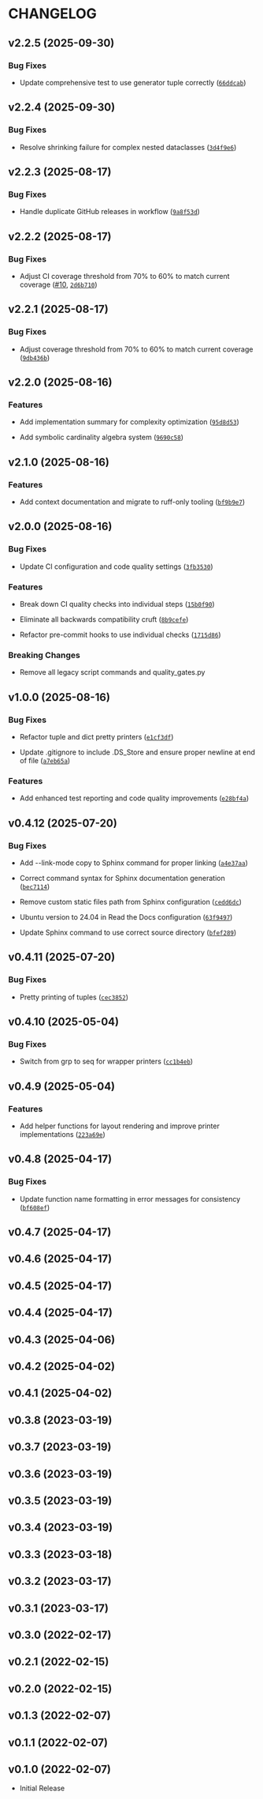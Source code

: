 # CHANGELOG

<!-- version list -->

## v2.2.5 (2025-09-30)

### Bug Fixes

- Update comprehensive test to use generator tuple correctly
  ([`66ddcab`](https://github.com/soren-n/minigun-py/commit/66ddcabd7a602eaf939301463582848bbcd17e0d))


## v2.2.4 (2025-09-30)

### Bug Fixes

- Resolve shrinking failure for complex nested dataclasses
  ([`3d4f9e6`](https://github.com/soren-n/minigun-py/commit/3d4f9e6c0b95edbebe45b671f6a187a60c2bb920))


## v2.2.3 (2025-08-17)

### Bug Fixes

- Handle duplicate GitHub releases in workflow
  ([`9a8f53d`](https://github.com/soren-n/minigun-py/commit/9a8f53d357c7448abe8dd246792d0476d39223c5))


## v2.2.2 (2025-08-17)

### Bug Fixes

- Adjust CI coverage threshold from 70% to 60% to match current coverage
  ([#10](https://github.com/soren-n/minigun-py/pull/10),
  [`2d6b710`](https://github.com/soren-n/minigun-py/commit/2d6b710ac70bcac1d4b373233075c2da5161af0d))


## v2.2.1 (2025-08-17)

### Bug Fixes

- Adjust coverage threshold from 70% to 60% to match current coverage
  ([`9db436b`](https://github.com/soren-n/minigun-py/commit/9db436bbda1e633f1883b86a722286f097485e2a))


## v2.2.0 (2025-08-16)

### Features

- Add implementation summary for complexity optimization
  ([`95d8d53`](https://github.com/soren-n/minigun-py/commit/95d8d538966480d2c94721b1e2533d34ee59b47c))

- Add symbolic cardinality algebra system
  ([`9690c58`](https://github.com/soren-n/minigun-py/commit/9690c58dcef23dfc88df769954e977b0a995055b))


## v2.1.0 (2025-08-16)

### Features

- Add context documentation and migrate to ruff-only tooling
  ([`bf9b9e7`](https://github.com/soren-n/minigun-py/commit/bf9b9e72077337fa0058e5d0b01d3af4a00b6708))


## v2.0.0 (2025-08-16)

### Bug Fixes

- Update CI configuration and code quality settings
  ([`3fb3530`](https://github.com/soren-n/minigun-py/commit/3fb35308b0c0c0dd43b87572fa7f5c496289e298))

### Features

- Break down CI quality checks into individual steps
  ([`15b0f90`](https://github.com/soren-n/minigun-py/commit/15b0f909a9046be90d1384e2f7f39587eb68203d))

- Eliminate all backwards compatibility cruft
  ([`8b9cefe`](https://github.com/soren-n/minigun-py/commit/8b9cefe2437f70e09d4a82a3859802d74b6073cc))

- Refactor pre-commit hooks to use individual checks
  ([`1715d86`](https://github.com/soren-n/minigun-py/commit/1715d86d4573c658b2cd1414a81d4a4541ed6cec))

### Breaking Changes

- Remove all legacy script commands and quality_gates.py


## v1.0.0 (2025-08-16)

### Bug Fixes

- Refactor tuple and dict pretty printers
  ([`e1cf3df`](https://github.com/soren-n/minigun-py/commit/e1cf3df9a0c0f6d83537226d1ca71739a88f25f4))

- Update .gitignore to include .DS_Store and ensure proper newline at end of file
  ([`a7eb65a`](https://github.com/soren-n/minigun-py/commit/a7eb65ac5b02506d666e1f2ef38e33421ba344b9))

### Features

- Add enhanced test reporting and code quality improvements
  ([`e28bf4a`](https://github.com/soren-n/minigun-py/commit/e28bf4a69de20146eaf9dfec7eaf090a7337d08c))


## v0.4.12 (2025-07-20)

### Bug Fixes

- Add --link-mode copy to Sphinx command for proper linking
  ([`a4e37aa`](https://github.com/soren-n/minigun-py/commit/a4e37aaaedfbe0cd0fbba34ace4e99d79b11b8df))

- Correct command syntax for Sphinx documentation generation
  ([`bec7114`](https://github.com/soren-n/minigun-py/commit/bec7114d236302d1db4fe4d5afcbcd95de01e95a))

- Remove custom static files path from Sphinx configuration
  ([`cedd6dc`](https://github.com/soren-n/minigun-py/commit/cedd6dc7b2302cbe65484b4ee993e028817e9af0))

- Ubuntu version to 24.04 in Read the Docs configuration
  ([`63f9497`](https://github.com/soren-n/minigun-py/commit/63f9497abea36f324a422d0ead10a52cb5e4cf6f))

- Update Sphinx command to use correct source directory
  ([`bfef289`](https://github.com/soren-n/minigun-py/commit/bfef289c88f64f205e375896299509ea434c601f))


## v0.4.11 (2025-07-20)

### Bug Fixes

- Pretty printing of tuples
  ([`cec3852`](https://github.com/soren-n/minigun-py/commit/cec38528b431a974293b21e48e3b4dde76845e8e))


## v0.4.10 (2025-05-04)

### Bug Fixes

- Switch from grp to seq for wrapper printers
  ([`cc1b4eb`](https://github.com/soren-n/minigun-py/commit/cc1b4ebfeb49284a02866bdae8f6c71774baaf95))


## v0.4.9 (2025-05-04)

### Features

- Add helper functions for layout rendering and improve printer implementations
  ([`223a69e`](https://github.com/soren-n/minigun-py/commit/223a69e77d213dbc3a2593a91bf73785dcb03cb6))


## v0.4.8 (2025-04-17)

### Bug Fixes

- Update function name formatting in error messages for consistency
  ([`bf608ef`](https://github.com/soren-n/minigun-py/commit/bf608ef16caf9273460ee3dd9225b82d8d557804))


## v0.4.7 (2025-04-17)


## v0.4.6 (2025-04-17)


## v0.4.5 (2025-04-17)


## v0.4.4 (2025-04-17)


## v0.4.3 (2025-04-06)


## v0.4.2 (2025-04-02)


## v0.4.1 (2025-04-02)


## v0.3.8 (2023-03-19)


## v0.3.7 (2023-03-19)


## v0.3.6 (2023-03-19)


## v0.3.5 (2023-03-19)


## v0.3.4 (2023-03-19)


## v0.3.3 (2023-03-18)


## v0.3.2 (2023-03-17)


## v0.3.1 (2023-03-17)


## v0.3.0 (2022-02-17)


## v0.2.1 (2022-02-15)


## v0.2.0 (2022-02-15)


## v0.1.3 (2022-02-07)


## v0.1.1 (2022-02-07)


## v0.1.0 (2022-02-07)

- Initial Release
